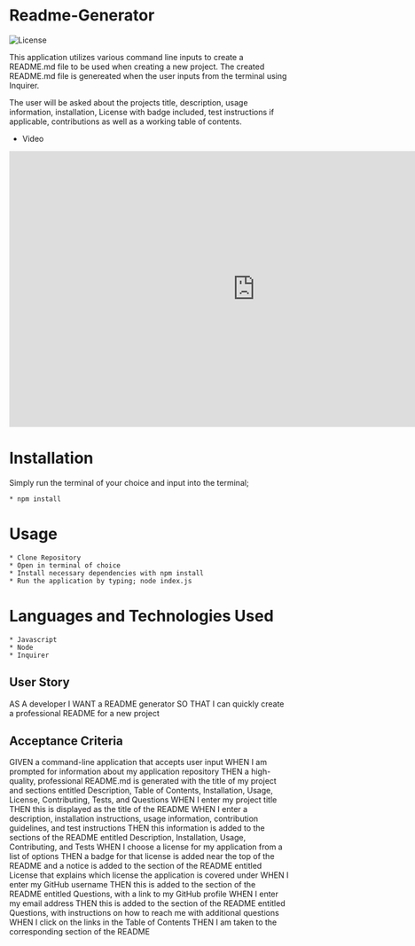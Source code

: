 # Readme-Generator
![License](https://img.shields.io/badge/license-MIT-blue.svg)  

This application utilizes various command line inputs to create a README.md file to be used when creating a new project. The created README.md file is genereated when the user inputs from the terminal using Inquirer.

The user will be asked about the projects title, description, usage information, installation, License with badge included, test instructions if applicable, contributions as well as a working table of contents. 

* Video
<iframe width="885" height="498" src="https://www.youtube.com/embed/ZFC6GAc2uSs" frameborder="0" allow="accelerometer; autoplay; clipboard-write; encrypted-media; gyroscope; picture-in-picture" allowfullscreen></iframe>

# Installation
Simply run the terminal of your choice and input into the terminal;

    * npm install

# Usage
    * Clone Repository
    * Open in terminal of choice
    * Install necessary dependencies with npm install
    * Run the application by typing; node index.js  

# Languages and Technologies Used
    * Javascript
    * Node
    * Inquirer

## User Story

AS A developer
I WANT a README generator
SO THAT I can quickly create a professional README for a new project


## Acceptance Criteria

GIVEN a command-line application that accepts user input
WHEN I am prompted for information about my application repository
THEN a high-quality, professional README.md is generated with the title of my project and sections entitled Description, Table of Contents, Installation, Usage, License, Contributing, Tests, and Questions
WHEN I enter my project title
THEN this is displayed as the title of the README
WHEN I enter a description, installation instructions, usage information, contribution guidelines, and test instructions
THEN this information is added to the sections of the README entitled Description, Installation, Usage, Contributing, and Tests
WHEN I choose a license for my application from a list of options
THEN a badge for that license is added near the top of the README and a notice is added to the section of the README entitled License that explains which license the application is covered under
WHEN I enter my GitHub username
THEN this is added to the section of the README entitled Questions, with a link to my GitHub profile
WHEN I enter my email address
THEN this is added to the section of the README entitled Questions, with instructions on how to reach me with additional questions
WHEN I click on the links in the Table of Contents
THEN I am taken to the corresponding section of the README
